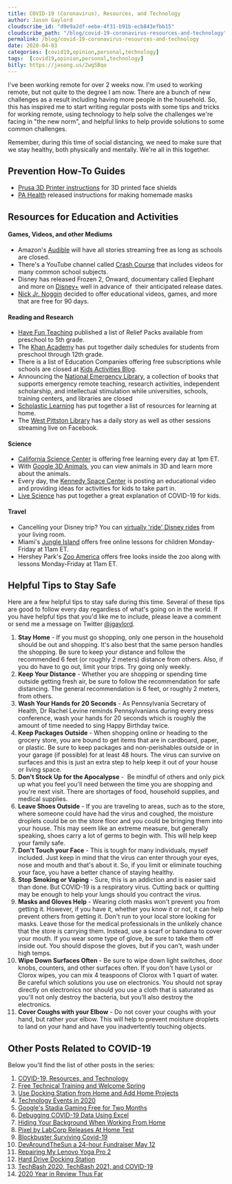 ```yaml
---
title: COVID-19 (Coronavirus), Resources, and Technology
author: Jason Gaylord
cloudscribe_id: "d9e9a2df-eebe-4f31-b91b-ecb843efbb15"
cloudscribe_path: "/blog/covid-19-coronavirus-resources-and-technology"
permalink: /blog/covid-19-coronavirus-resources-and-technology
date: 2020-04-03
categories: [covid19,opinion,personal,technology]
tags:  [covid19,opinion,personal,technology]
bitly: https://jasong.us/2wgSBqo
---
```


I've been working remote for over 2 weeks now. I'm used to working remote, but not quite to the degree I am now. There are a bunch of new challenges as a result including having more people in the household. So, this has inspired me to start writing regular posts with some tips and tricks for working remote, using technology to help solve the challenges we're facing in "the new norm", and helpful links to help provide solutions to some common challenges. 

Remember, during this time of social distancing, we need to make sure that we stay healthy, both physically and mentally. We're all in this together. 

## Prevention How-To Guides
- [Prusa 3D Printer instructions](https://jasong.us/2wcuaub) for 3D printed face
        shields
- [PA Health](https://jasong.us/2WnXckM) released instructions for making homemade masks

## Resources for Education and Activities

#### Games, Videos, and other Mediums
- Amazon's [Audible](https://jasong.us/2UXPPi6) will have all stories streaming free as
        long as schools are closed.
- There's a YouTube channel called [Crash Course](https://jasong.us/3aFZW1H) that
        includes videos for many common school subjects.
- Disney has released Frozen 2, Onward, documentary called Elephant and more on [Disney+](https://jasong.us/2wgHmOI) well in advance of  their anticipated
        release dates.
- [Nick Jr. Noggin](https://jasong.us/3bMMqta) decided to offer educational videos,
        games, and more that are free for 90 days.

#### Reading and Research
- [Have Fun Teaching](https://jasong.us/2X7V41a) published a list of Relief Packs
        available from preschool to 5th grade.
- The [Khan Academy](https://jasong.us/34cuKom) has put together daily schedules for
        students from preschool through 12th grade.
- There is a list of Education Companies offering free subscriptions while schools are closed at [Kids Activities Blog](https://jasong.us/2V0oR9p).
- Announcing the [National Emergency Library](https://jasong.us/2xIfbbR), a collection
        of books that supports emergency remote teaching, research activities, independent scholarship, and intellectual
        stimulation while universities, schools, training centers, and libraries are closed
- [Scholastic Learning](https://jasong.us/2JAyVAH) has put together a list of resources
        for learning at home.
- The [West Pittston Library](https://jasong.us/2X7eALt) has a daily story as well as
        other sessions streaming live on Facebook.

#### Science
- [California Science Center](https://jasong.us/2RbwXuV) is offering free learning
        every day at 1pm ET.
- With [Google 3D Animals](https://jasong.us/2UYGfLL), you can view animals in 3D and
        learn more about the animals.
- Every day, the [Kennedy Space Center](https://jasong.us/348Dw6x) is posting an
        educational video and providing ideas for activities for kids to take part in.
- [Live Science](https://jasong.us/2R9TxUv) has put together a great explanation of
        COVID-19 for kids.

#### Travel
- Cancelling your Disney trip? You can [virtually 'ride' Disney
            rides](https://jasong.us/349Xgqz) from your living room.
- Miami's [Jungle Island](https://jasong.us/3btIhcW) offers free online
        lessons for children Monday-Friday at 11am ET.
- Hershey Park's [Zoo America](https://jasong.us/2V0jAP9) offers free looks inside the
        zoo along with lessons Monday-Friday at 11am ET.

## Helpful Tips to Stay Safe
Here are a few helpful tips to stay safe during this time. Several of these tips are good to follow every day regardless of what's going on in the world. If you have helpful tips that you'd like me to include, please leave a comment or send me a message on Twitter [@jgaylord](https://jasong.us/twitter).

1. **Stay Home** - If you must go shopping, only one person in the household should be out and shopping. It's also best that the same person handles the shopping. Be sure to keep your distance and follow the recommended 6 feet (or roughly 2 meters) distance from others. Also, if you do have to go out, limit your trips. Try going only weekly.
2. **Keep Your Distance** - Whether you are shopping or spending time outside getting fresh air, be sure to follow the recommendation for safe distancing. The general recommendation is 6 feet, or roughly 2 meters, from others.
3. **Wash Your Hands for 20 Seconds** - As Pennsylvania Secretary of Health, Dr Rachel Levine reminds Pennsylvanians during every press conference, wash your hands for 20 seconds which is roughly the amount of time needed to sing Happy Birthday twice. 
4. **Keep Packages Outside** - When shopping online or heading to the grocery store, you are bound to get items that are in cardboard, paper, or plastic. Be sure to keep packages and non-perishables outside or in your garage (if possible) for at least 48 hours. The virus can survive on surfaces and this is just an extra step to help keep it out of your house or living space.
5. **Don't Stock Up for the Apocalypse** -  Be mindful of others and only pick up what you feel you'll need between the time you are shopping and you're next visit. There are shortages of food, household supplies, and medical supplies.
6. **Leave Shoes Outside** - If you are traveling to areas, such as to the store, where someone could have had the virus and coughed, the moisture droplets could be on the store floor and you could be bringing them into your house. This may seem like an extreme measure, but generally speaking, shoes carry a lot of germs to begin with. This will help keep your family safe.
7. **Don't Touch your Face** - This is tough for many individuals, myself included. Just keep in mind that the virus can enter through your eyes, nose and mouth and that's about it. So, if you limit or eliminate touching your face, you have a better chance of staying healthy.
8. **Stop Smoking or Vaping** - Sure, this is an addiction and is easier said than done. But COVID-19 is a respiratory virus. Cutting back or quitting may be enough to help your lungs should you contract the virus.
9. **Masks and Gloves Help** - Wearing cloth masks won't prevent you from getting it. However, if you have it, whether you know it or not, it can help prevent others from getting it. Don't run to your local store looking for masks. Leave those for the medical professionals in the unlikely chance that the store is carrying them. Instead, use a scarf or bandana to cover your mouth. If you wear some type of glove, be sure to take them off inside out. You should dispose the gloves, but if you can't, wash under high temps.
10. **Wipe Down Surfaces Often** - Be sure to wipe down light switches, door knobs, counters, and other surfaces often. If you don't have Lysol or Clorox wipes, you can mix 4 teaspoons of Clorox with 1 quart of water. Be careful which solutions you use on electronics. You should not spray directly on electronics nor should you use a cloth that is saturated as you'll not only destroy the bacteria, but you'll also destroy the electronics.
11. **Cover Coughs with your Elbow** - Do not cover your coughs with your hand, but rather your elbow. This will help to prevent moisture droplets to land on your hand and have you inadvertently touching objects.

## Other Posts Related to COVID-19
Below you'll find the list of other posts in the series:

1. [COVID-19, Resources, and Technology](https://jasong.us/2wgSBqo)
2. [Free Technical Training and Welcome Spring](https://jasong.us/2XeHw3W)
3. [Use Docking Station from Home and Add Home Projects](https://jasong.us/3bRuoWK)
4. [Technology Events in 2020](https://jasong.us/2wvKshS)
5. [Google's Stadia Gaming Free for Two Months](https://jasong.us/2ySyXSR)
6. [Debugging COVID-19 Data Using Excel](https://jasong.us/2K5BhHV)
7. [Hiding Your Background When Working From Home](https://jasong.us/3enL8XE)
8. [Pixel by LabCorp Releases At Home Test](https://jasong.us/2xVsplI)
9. [Blockbuster Surviving Covid-19](https://jasong.us/2YduAvE)
10. [DevAroundTheSun a 24-hour Fundraiser May 12](https://jasong.us/2VWxxzm)
11. [Repairing My Lenovo Yoga Pro 2](https://jasong.us/370OTzb)
12. [Hard Drive Docking Station](https://jasong.us/3clW9GH)
13. [TechBash 2020, TechBash 2021, and COVID-19](https://jasong.us/37lAkGe)
14. [2020 Year in Review Thus Far](https://jasong.us/3ghednP)